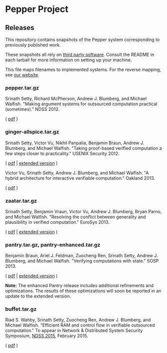 # Pepper Project #
## Releases ##

This repository contains snapshots of the Pepper system corresponding to previously published work.

These snapshots all rely on [third party software](https://github.com/pepper-project/thirdparty).
Consult the README in each tarball for more information on setting up your machine.

This file maps filenames to implemented systems. For the reverse mapping, see [our website](http://www.pepper-project.org/source.htm).

### pepper.tar.gz ###

Srinath Setty, Richard McPherson, Andrew J. Blumberg, and Michael Walfish. "Making argument
systems for outsourced computation practical (sometimes)." NDSS 2012.

( [pdf](http://www.pepper-project.org/pepper-ndss12.pdf) )

### ginger-allspice.tar.gz ###

Srinath Setty, Victor Vu, Nikhil Panpalia, Benjamin Braun, Andrew J. Blumberg, and Michael Walfish.
"Taking proof-based verified computation a few steps closer to practicality." USENIX Security 2012.

( [pdf](http://www.pepper-project.org/ginger-usec12-v2.pdf) | [extended version](http://eprint.iacr.org/2012/598) )

Victor Vu, Srinath Setty, Andrew J. Blumberg, and Michael Walfish. "A hybrid architecture for
interactive verifiable computation." Oakland 2013.

( [pdf](http://www.pepper-project.org/allspice-oakland13.pdf) )

### zaatar.tar.gz ###

Srinath Setty, Benjamin Vraun, Victor Vu, Andrew J. Blumberg, Bryan Parno, and Michael Walfish.
"Resolving the conflict between generality and plausibility in verified computation." EuroSys 2013.

( [pdf](http://www.pepper-project.org/zaatar-eurosys13.pdf) | [extended version](http://www.pepper-project.org/zaatar-eurosys13.pdf) )

### pantry.tar.gz, pantry-enhanced.tar.gz ###

Benjamin Braun, Ariel J. Feldman, Zuocheng Ren, Srinath Setty, Andrew J. Blumberg, and Michael
Walfish. "Verifying computations with state." SOSP 2013.

( [pdf](http://www.pepper-project.org/pantry-sosp13.pdf) | [extended version](http://eprint.iacr.org/2013/356) )

**Note:** The enhanced Pantry release includes additional refinements and optimizations. The
results of these optimizations will soon be reported in an update to the extended version.

### buffet.tar.gz ###

Riad S. Wahby, Srinath Setty, Zuocheng Ren, Andrew J. Blumberg, and Michael Walfish.
"Efficient RAM and control flow in verifiable outsourced computation."
To appear in Network &amp; Distributed System Security Symposium,
[NDSS 2015](http://www.internetsociety.org/events/ndss-symposium-2015), February 2015.

( [pdf](http://www.pepper-project.org/buffet-ndss15.pdf) )
